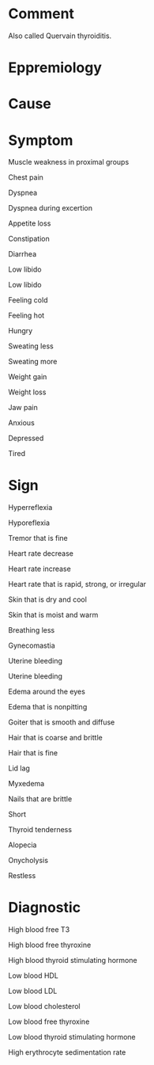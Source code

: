 # Comment

Also called Quervain thyroiditis.

# Eppremiology

# Cause

# Symptom

Muscle weakness in proximal groups

Chest pain

Dyspnea

Dyspnea during excertion

Appetite loss

Constipation

Diarrhea

Low libido

Low libido

Feeling cold

Feeling hot

Hungry

Sweating less

Sweating more

Weight gain

Weight loss

Jaw pain

Anxious

Depressed

Tired

# Sign

Hyperreflexia

Hyporeflexia

Tremor that is fine

Heart rate decrease

Heart rate increase

Heart rate that is rapid, strong, or irregular

Skin that is dry and cool

Skin that is moist and warm

Breathing less

Gynecomastia

Uterine bleeding

Uterine bleeding

Edema around the eyes

Edema that is nonpitting

Goiter that is smooth and diffuse

Hair that is coarse and brittle

Hair that is fine

Lid lag

Myxedema

Nails that are brittle

Short

Thyroid tenderness

Alopecia

Onycholysis

Restless

# Diagnostic

High blood free T3

High blood free thyroxine

High blood thyroid stimulating hormone

Low blood HDL

Low blood LDL

Low blood cholesterol

Low blood free thyroxine

Low blood thyroid stimulating hormone

High erythrocyte sedimentation rate
